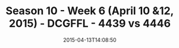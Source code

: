 ---
title: Season 10 - Week 6 (April 10 &12, 2015) - DCGFFL - 4439 vs 4446
teams_score:
- team: 4439
  score:
- team: 4446
  score: 6
mvp: Linda P. (Royal), Jay S. (Teal)
game-ball: N/A
sportsperson: ''
season: 10
week:
date: '2015-04-13T14:08:50'
pageid: season-10-week-six-4439-vs-4446
---